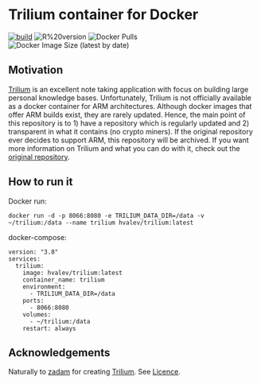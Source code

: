 # Trilium container for Docker
[![build](https://github.com/hvalev/trilium-docker/actions/workflows/build.yml/badge.svg)](https://github.com/hvalev/trilium-docker/actions/workflows/build.yml)
![R%20version](https://img.shields.io/badge/trilium%20version-v0.47.8-green)
![Docker Pulls](https://img.shields.io/docker/pulls/hvalev/trilium)
![Docker Image Size (latest by date)](https://img.shields.io/docker/image-size/hvalev/trilium)

## Motivation
[Trilium](https://github.com/zadam/trilium) is an excellent note taking application with focus on building large personal knowledge bases. Unfortunately, Trilium is not officially available as a docker container for ARM architectures. Although docker images that offer ARM builds exist, they are rarely updated. Hence, the main point of this repository is to 1)  have a repository which is regularly updated and 2) transparent in what it contains (no crypto miners). If the original repository ever decides to support ARM, this repository will be archived. If you want more information on Trilium and what you can do with it, check out the [original repository](https://github.com/zadam/trilium).

## How to run it
Docker run:
```
docker run -d -p 8066:8080 -e TRILIUM_DATA_DIR=/data -v ~/trilium:/data --name trilium hvalev/trilium:latest
```
docker-compose:
```
version: "3.8"
services:
  trilium:
    image: hvalev/trilium:latest
    container_name: trilium
    environment:
      - TRILIUM_DATA_DIR=/data
    ports:
      - 8066:8080
    volumes:
      - ~/trilium:/data
    restart: always
```

## Acknowledgements
Naturally to [zadam](https://github.com/zadam) for creating [Trilium](https://github.com/zadam/trilium).
See [Licence](https://github.com/zadam/trilium/blob/master/LICENSE).

